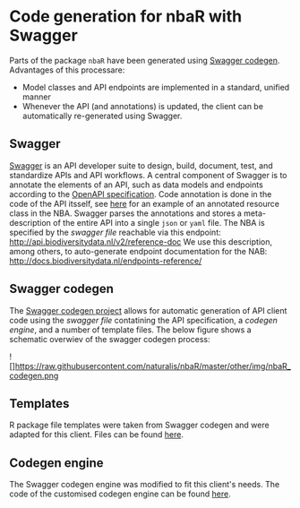 # Code generation for nbaR with Swagger

Parts of the package `nbaR` have been generated using 
[Swagger codegen](https://github.com/swagger-api/swagger-codegen).
Advantages of this processare:

 * Model classes and API endpoints are implemented in a standard, unified manner
 * Whenever the API (and annotations) is updated, the client can be automatically 
   re-generated using Swagger. 

## Swagger
[Swagger](https://swagger.io/) is an API developer suite 
to design, build, document, test, and standardize APIs and API workflows.
A central component of Swagger is to annotate the elements of an API, such as 
data models and endpoints according to the 
[OpenAPI specification](https://swagger.io/docs/specification/about/). 
Code annotation is done in the code of the API itsself, see 
[here](https://github.com/naturalis/naturalis_data_api/blob/V2_master/nl.naturalis.nba.rest/src/main/java/nl/naturalis/nba/rest/resource/SpecimenResource.java) 
for an example of an annotated resource class in the NBA. 
Swagger parses the annotations and stores a meta-description of the entire API
into a single `json` or `yaml` file. The NBA is specified by the *swagger file*
reachable via this endpoint: http://api.biodiversitydata.nl/v2/reference-doc
We use this description, among others, to auto-generate endpoint documentation
for the NAB: http://docs.biodiversitydata.nl/endpoints-reference/

## Swagger codegen
The [Swagger codegen project](https://github.com/swagger-api/swagger-codegen)
allows for automatic generation of API client code
using the *swagger file* contatining the API specification, 
a *codegen engine*, and a number of template files. The below figure shows a
schematic overwiev of the swagger codegen process:

![]https://raw.githubusercontent.com/naturalis/nbaR/master/other/img/nbaR_codegen.png

## Templates
R package file templates were taken from Swagger codegen and were adapted for this client.
Files can be found [here](https://github.com/naturalis/nbaR/tree/master/other/swagger/swagger-templates).

## Codegen engine
The Swagger codegen engine was modified to fit this client's needs.
The code of the customised codegen engine can be found 
[here](https://github.com/naturalis/nbaR/tree/master/other/swagger/codegen/nbaRcodegen).
